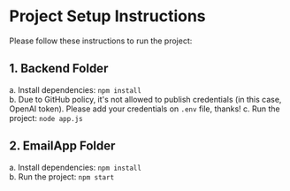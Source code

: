 # Project Setup Instructions

Please follow these instructions to run the project:

## 1. Backend Folder
   a. Install dependencies: `npm install`  
   b. Due to GitHub policy, it's not allowed to publish credentials (in this case, OpenAI token). Please add your credentials on `.env` file, thanks!
   c. Run the project: `node app.js`

## 2. EmailApp Folder
   a. Install dependencies: `npm install`  
   b. Run the project: `npm start`
